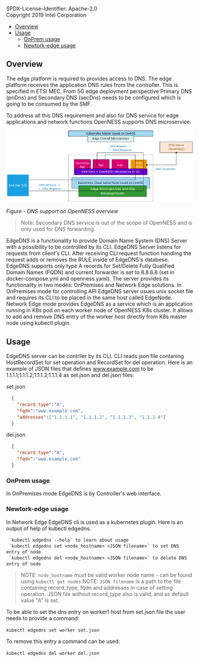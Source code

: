 SPDX-License-Identifier: Apache-2.0    
Copyright  2019 Intel Corporation

- [Overview](#overview)
- [Usage](#usage)
  - [OnPrem usage](#onprem-usage)
  - [Newtork-edge usage](#newtork-edge-usage)

## Overview 
The edge platform is required to provides access to DNS. The edge platform receives the application DNS rules from the controller. This is specified in ETSI MEC. From 5G edge deployment perspective Primary DNS (priDns) and Secondary DNS (secDns) needs to be configured which is going to be consumed by the SMF. 

To address all this DNS requirement and also for DNS service for edge applications and network functions OpenNESS supports DNS microservice. 

![DNS support on OpenNESS overview](dns-images/dns1.png)

_Figure - DNS support on OpenNESS overview_

> Note: Secondary DNS service is out of the scope of OpenNESS and is only used for DNS forwarding.

EdgeDNS is a functionality to provide Domain Name System (DNS) Server with a possibility to be controlled by its CLI. EdgeDNS Server listens for requests from client's CLI. After receiving CLI request function handling the request adds or removes the RULE inside of EdgeDNS's databese. EdgeDNS supports only type A records for Set/Delete Fully Qualified Domain Names (FQDN) and current forwarder is set to 8.8.8.8 (set in docker-compose.yml and openness.yaml). The server provides  its functionality in two modes: OnPremises and Network Edge solutions. In OnPremises mode for controlling API EdgeDNS server usues unix socket file and requires its CLI to be placed in the same host called EdgeNode. Network Edge mode provides EdgeDNS as a service which is an application running in K8s pod on each worker node of OpenNESS K8s cluster. It allows to add and remove DNS entry of the worker host directly from K8s master node using kubectl plugin.

## Usage

EdgeDNS server can be contrller by its CLI. CLI reads json file contaning HostRecordSet for set operation and RecordSet for del operation. Here is an example of JSON files that defines www.example.com to be 1.1.1.1;1.1.1.2;1.1.1.3;1.1.1.4 as set.json and del.json files:

set.json
```json  
  {
    "record_type":"A",
    "fqdn":"www.example.com",
    "addresses":["1.1.1.1", "1.1.1.2", "1.1.1.3", "1.1.1.4"]
  }
```

del.json
```json
  {
    "record_type":"A",
    "fqdn":"www.example.com"
  }
```


### OnPrem usage

In OnPremises mode EdgeDNS is by Controller's web interface.


### Newtork-edge usage

In Network Edge EdgeDNS cli is used as a kubernetes plugin. Here is an output of help of kubectl edgedns.

```
 `kubectl edgedns --help` to learn about usage
 `kubectl edgedns set <node_hostname> <JSON filename>` to set DNS entry of node
 `kubectl edgedns del <node_hostname> <JSON filename>` to delete DNS entry of node
```


> NOTE: `node_hostname` must be valid worker node name - can be found using `kubectl get nodes`
> NOTE: `JSON filename` is a path to the file containing record_type, fqdn and addresses in case of setting operation. JSON file without record_type also is valid, and as default value "A" is set.

To be able to set the dns entry on worker1 host from set.json file the user needs to provide a command:

`kubectl edgedns set worker set.json`

To remove this entry a command can be used:

`kubectl edgedns del worker del.json`


